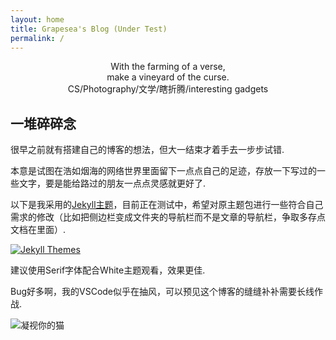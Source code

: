 ```yaml
---
layout: home
title: Grapesea's Blog (Under Test)
permalink: /
---
```


<center>
With the farming of a verse, 
</center>

<center>
make a vineyard of the curse.
</center>

<center>
CS/Photography/文学/瞎折腾/interesting gadgets
</center>

## 一堆碎碎念

很早之前就有搭建自己的博客的想法，但大一结束才着手去一步步试错.

本意是试图在浩如烟海的网络世界里面留下一点点自己的足迹，存放一下写过的一些文字，要是能给路过的朋友一点点灵感就更好了.

以下是我采用的[Jekyll主题](https://sighingnow.github.io/jekyll-gitbook)，目前正在测试中，希望对原主题包进行一些符合自己需求的修改（比如把侧边栏变成文件夹的导航栏而不是文章的导航栏，争取多存点文档在里面）.

[![Jekyll Themes](https://img.shields.io/badge/featured%20on-JekyllThemes-red.svg)](https://jekyll-themes.com/sighingnow/jekyll-gitbook/)

建议使用Serif字体配合White主题观看，效果更佳.

Bug好多啊，我的VSCode似乎在抽风，可以预见这个博客的缝缝补补需要长线作战.

![凝视你的猫](./photos/home0.JPG "凝视你的猫")
